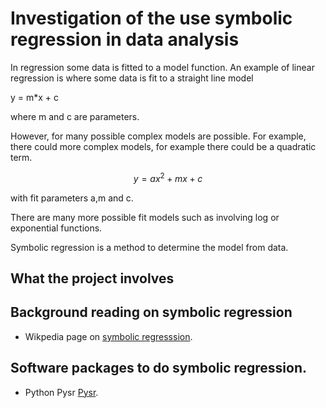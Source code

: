 # Investigation of the use symbolic regression in data analysis

In regression some data is fitted to a model function.
An example of linear regression is where some data is fit to
a straight line model

y = m*x + c

where m and c are parameters. 

However, for many possible complex models are possible.
For example, there could more complex models, for example
there could be a quadratic term.


$$y = a  x^2 + m x + c $$

with fit parameters a,m and c.

There are many more possible fit models such as involving log
or exponential functions.

Symbolic regression is a method to determine the model from
data.

## What the project involves

##  Background reading on symbolic regression

* Wikpedia page on [symbolic regresssion](https://en.wikipedia.org/wiki/Symbolic_regression).


## Software packages to do symbolic regression.

* Python Pysr [Pysr](https://github.com/MilesCranmer/PySR).
